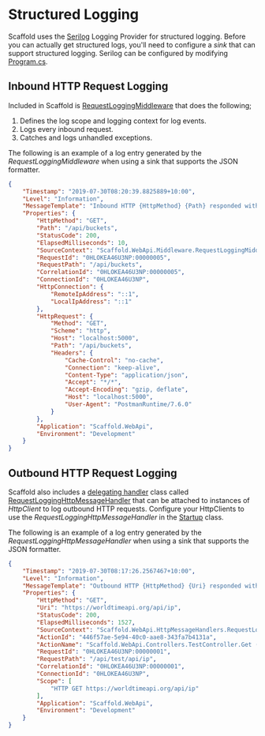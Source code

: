 # Structured Logging #

Scaffold uses the [Serilog](https://serilog.net) Logging Provider for structured logging. Before you can actually get structured logs, you'll need to configure a *sink* that can support structured logging. Serilog can be configured by modifying [Program.cs](../Sources/Scaffold.WebApi/Program.cs).

## Inbound HTTP Request Logging ##

Included in Scaffold is [RequestLoggingMiddleware](../Sources/Scaffold.WebApi/Middleware/RequestLoggingMiddleware.cs) that does the following;

1. Defines the log scope and logging context for log events.
2. Logs every inbound request.
3. Catches and logs unhandled exceptions.

The following is an example of a log entry generated by the *RequestLoggingMiddleware* when using a sink that supports the JSON formatter.

```json
{
    "Timestamp": "2019-07-30T08:20:39.8825889+10:00",
    "Level": "Information",
    "MessageTemplate": "Inbound HTTP {HttpMethod} {Path} responded with {StatusCode} in {ElapsedMilliseconds}ms",
    "Properties": {
        "HttpMethod": "GET",
        "Path": "/api/buckets",
        "StatusCode": 200,
        "ElapsedMilliseconds": 10,
        "SourceContext": "Scaffold.WebApi.Middleware.RequestLoggingMiddleware",
        "RequestId": "0HLOKEA46U3NP:00000005",
        "RequestPath": "/api/buckets",
        "CorrelationId": "0HLOKEA46U3NP:00000005",
        "ConnectionId": "0HLOKEA46U3NP",
        "HttpConnection": {
            "RemoteIpAddress": "::1",
            "LocalIpAddress": "::1"
        },
        "HttpRequest": {
            "Method": "GET",
            "Scheme": "http",
            "Host": "localhost:5000",
            "Path": "/api/buckets",
            "Headers": {
                "Cache-Control": "no-cache",
                "Connection": "keep-alive",
                "Content-Type": "application/json",
                "Accept": "*/*",
                "Accept-Encoding": "gzip, deflate",
                "Host": "localhost:5000",
                "User-Agent": "PostmanRuntime/7.6.0"
            }
        },
        "Application": "Scaffold.WebApi",
        "Environment": "Development"
    }
}
```

## Outbound HTTP Request Logging ##

Scaffold also includes a [delegating handler](https://docs.microsoft.com/aspnet/core/fundamentals/http-requests#outgoing-request-middleware) class called [RequestLoggingHttpMessageHandler](../Sources/Scaffold.WebApi/HttpMessageHandlers/RequestLoggingHttpMessageHandler.cs) that can be attached to instances of *HttpClient* to log outbound HTTP requests. Configure your HttpClients to use the *RequestLoggingHttpMessageHandler* in the [Startup](../Sources/Scaffold.WebApi/Startup.cs) class.

The following is an example of a log entry generated by the *RequestLoggingHttpMessageHandler* when using a sink that supports the JSON formatter.

```json
{
    "Timestamp": "2019-07-30T08:17:26.2567467+10:00",
    "Level": "Information",
    "MessageTemplate": "Outbound HTTP {HttpMethod} {Uri} responded with {StatusCode} in {ElapsedMilliseconds}ms",
    "Properties": {
        "HttpMethod": "GET",
        "Uri": "https://worldtimeapi.org/api/ip",
        "StatusCode": 200,
        "ElapsedMilliseconds": 1527,
        "SourceContext": "Scaffold.WebApi.HttpMessageHandlers.RequestLoggingHttpMessageHandler",
        "ActionId": "446f57ae-5e94-40c0-aae8-343fa7b4131a",
        "ActionName": "Scaffold.WebApi.Controllers.TestController.Get (Scaffold.WebApi)",
        "RequestId": "0HLOKEA46U3NP:00000001",
        "RequestPath": "/api/test/api/ip",
        "CorrelationId": "0HLOKEA46U3NP:00000001",
        "ConnectionId": "0HLOKEA46U3NP",
        "Scope": [
            "HTTP GET https://worldtimeapi.org/api/ip"
        ],
        "Application": "Scaffold.WebApi",
        "Environment": "Development"
    }
}
```
